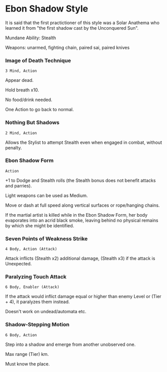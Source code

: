 Ebon Shadow Style
=================

It is said that the first practictioner of this style was a Solar Anathema who learned it from "the first shadow cast by the Unconquered Sun".

Mundane Ability: Stealth

Weapons: unarmed, fighting chain, paired sai, paired knives


### Image of Death Technique
`3 Mind, Action`

Appear dead.

Hold breath x10.

No food/drink needed.

One Action to go back to normal.


### Nothing But Shadows
`2 Mind, Action`

Allows the Stylist to attempt Stealth even when engaged in combat, without penalty.


### Ebon Shadow Form
`Action`

+1 to Dodge and Stealth rolls (the Stealth bonus does not benefit attacks and parries).

Light weapons can be used as Medium.

Move or dash at full speed along vertical surfaces or rope/hanging chains.

If the martial artist is killed while in the Ebon Shadow Form, her body evaporates into an acrid black smoke, leaving behind no physical remains by which she might be identified.


### Seven Points of Weakness Strike
`4 Body, Action (Attack)`

Attack inflicts (Stealth x2) additional damage, (Stealth x3) if the attack is Unexpected.


### Paralyzing Touch Attack
`6 Body, Enabler (Attack)`

If the attack would inflict damage equal or higher than enemy Level or (Tier + 4), it paralyzes them instead.

Doesn't work on undead/automata etc.


### Shadow-Stepping Motion
`6 Body, Action`

Step into a shadow and emerge from another unobserved one.

Max range (Tier) km.

Must know the place.
